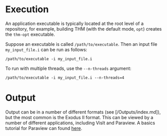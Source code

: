 # Execution

An application executable is typically located at the root level of a repository,
for example, building THM (with the default mode, `opt`) creates the `thm-opt`
executable.

Suppose an executable is called `/path/to/executable`. Then an input file
`my_input_file.i` can be run as follows:

```
/path/to/executable -i my_input_file.i
```

To run with multiple threads, use the `--n-threads` argument:

```
/path/to/executable -i my_input_file.i --n-threads=4
```

# Output

Output can be in a number of different formats (see [/Outputs/index.md]), but
the most common is the Exodus II format. This can be viewed by a number of
different applications, including VisIt and Paraview. A basics tutorial for
Paraview can found [here](paraview_basics.md).
